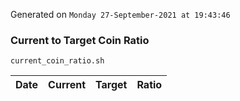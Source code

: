Generated on `Monday 27-September-2021 at 19:43:46`

### Current to Target Coin Ratio
`current_coin_ratio.sh`

Date|Current|Target|Ratio
---|---|---|---
